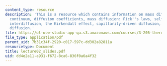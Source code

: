 ```yaml
---
content_type: resource
description: 'This is a resource which contains information on mass diffusion in a
  continuum, diffusion coefficients, mass diffusion: Fick''s laws, self-diffusion,
  interdiffusion, the Kirkendall effect, capillarity-driven diffusion, and stress-driven
  diffusion.'
file: https://ol-ocw-studio-app-qa.s3.amazonaws.com/courses/3-205-thermodynamics-and-kinetics-of-materials-fall-2006/dd4e2a11a931f6728ca6836f0a6a4f32_lecture02_slides.pdf
file_type: application/pdf
parent_uid: 7b31c34f-2920-c017-597c-dd302a82811a
resourcetype: Document
title: lecture02_slides.pdf
uid: dd4e2a11-a931-f672-8ca6-836f0a6a4f32
---
```

